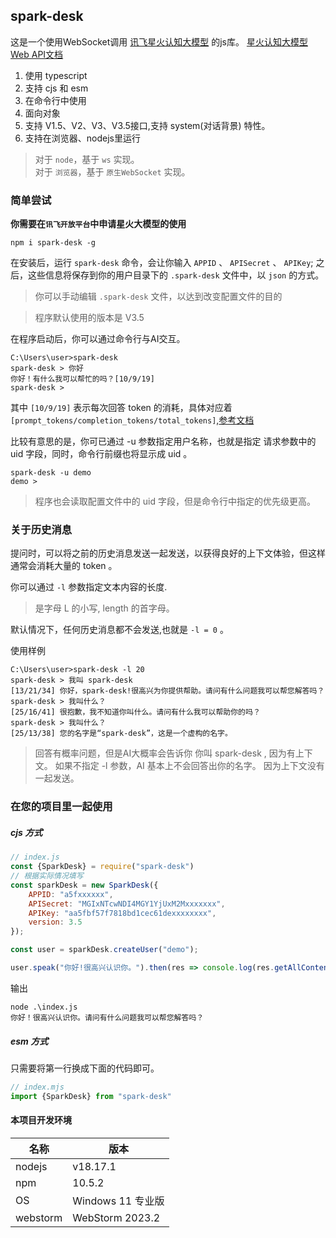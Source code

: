 ## spark-desk

这是一个使用WebSocket调用 [讯飞星火认知大模型](https://xinghuo.xfyun.cn/sparkapi) 的js库。 [星火认知大模型Web API文档](https://www.xfyun.cn/doc/spark/Web.html)

1. 使用 typescript
2. 支持 cjs 和 esm
3. 在命令行中使用
4. 面向对象
5. 支持 V1.5、V2、V3、V3.5接口,支持 system(对话背景) 特性。
6. 支持在浏览器、nodejs里运行

> 对于 `node`，基于 `ws` 实现。   
> 对于 `浏览器`，基于 `原生WebSocket` 实现。

### 简单尝试

**你需要在`讯飞开放平台`中申请星火大模型的使用**

```shell
npm i spark-desk -g
```

在安装后，运行 `spark-desk` 命令，会让你输入 `APPID` 、 `APISecret` 、 `APIKey`;
之后，这些信息将保存到你的用户目录下的 `.spark-desk` 文件中，以 `json` 的方式。

> 你可以手动编辑 `.spark-desk` 文件，以达到改变配置文件的目的

> 程序默认使用的版本是 V3.5

在程序启动后，你可以通过命令行与AI交互。

```shell
C:\Users\user>spark-desk
spark-desk > 你好
你好！有什么我可以帮忙的吗？[10/9/19]
spark-desk >
```

其中 `[10/9/19]` 表示每次回答 token
的消耗，具体对应着 `[prompt_tokens/completion_tokens/total_tokens]`,[参考文档](https://www.xfyun.cn/doc/spark/Web.html#_1-%E6%8E%A5%E5%8F%A3%E8%AF%B4%E6%98%8E)

比较有意思的是，你可已通过 -u 参数指定用户名称，也就是指定 请求参数中的 uid 字段，同时，命令行前缀也将显示成 uid 。

```shell
spark-desk -u demo
demo > 
```

> 程序也会读取配置文件中的 uid 字段，但是命令行中指定的优先级更高。

### 关于历史消息

提问时，可以将之前的历史消息发送一起发送，以获得良好的上下文体验，但这样通常会消耗大量的 token 。

你可以通过 `-l` 参数指定文本内容的长度.
> 是字母 L 的小写, length 的首字母。

默认情况下，任何历史消息都不会发送,也就是 `-l = 0` 。

使用样例

```shell
C:\Users\user>spark-desk -l 20
spark-desk > 我叫 spark-desk
[13/21/34] 你好，spark-desk!很高兴为你提供帮助。请问有什么问题我可以帮您解答吗？
spark-desk > 我叫什么？
[25/16/41] 很抱歉，我不知道你叫什么。请问有什么我可以帮助你的吗？
spark-desk > 我叫什么？
[25/13/38] 您的名字是“spark-desk”，这是一个虚构的名字。
```

> 回答有概率问题，但是AI大概率会告诉你 你叫 spark-desk , 因为有上下文。
> 如果不指定 -l 参数，AI 基本上不会回答出你的名字。 因为上下文没有一起发送。

### 在您的项目里一起使用

##### cjs 方式

```js
// index.js
const {SparkDesk} = require("spark-desk")
// 根据实际情况填写
const sparkDesk = new SparkDesk({
    APPID: "a5fxxxxxx",
    APISecret: "MGIxNTcwNDI4MGY1YjUxM2Mxxxxxxx",
    APIKey: "aa5fbf57f7818bd1cec61dexxxxxxxx",
    version: 3.5
});

const user = sparkDesk.createUser("demo");

user.speak("你好!很高兴认识你。").then(res => console.log(res.getAllContent()))
```

输出

```shell
node .\index.js
你好！很高兴认识你。请问有什么问题我可以帮您解答吗？
```

##### esm 方式

只需要将第一行换成下面的代码即可。

```js
// index.mjs
import {SparkDesk} from "spark-desk"
```

#### 本项目开发环境

| 名称       | 版本              |
|----------|-----------------|
| nodejs   | v18.17.1        |
| npm      | 10.5.2          |
| OS       | Windows 11 专业版  |
| webstorm | WebStorm 2023.2 |





